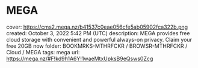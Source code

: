 # MEGA

cover: https://cms2.mega.nz/b41537c0eae056cfe5ab05902fca322b.png
created: October 3, 2022 5:42 PM (UTC)
description: MEGA provides free cloud storage with convenient and powerful always-on privacy. Claim your free 20GB now
folder: BOOKMRKS-MTHRFCKR / BROWSR-MTHRFCKR / Cloud / MEGA
tags: mega
url: https://mega.nz/#F!kd9h1A6Y!1waeMtxUpksB9eQsws0Zcg